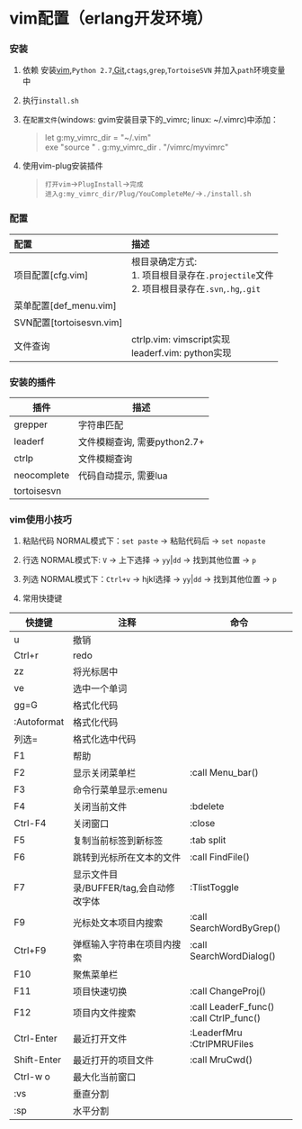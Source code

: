 # vim配置（erlang开发环境）

### 安装

1. 依赖
安装[vim](https://github.com/vim/vim-win32-installer/releases),`Python 2.7`,[Git](https://github.com/git-for-windows/git/releases/download/v2.12.1.windows.1/Git-2.12.1-64-bit.exe),`ctags`,`grep`,`TortoiseSVN`
并加入`path`环境变量中

1. 执行`install.sh`

1. 在`配置文件`(windows: gvim安装目录下的_vimrc; linux: ~/.vimrc)中添加：  
    > let g:my_vimrc_dir = "~/.vim"  
    > exe "source " .  g:my_vimrc_dir . "/vimrc/myvimrc"  

1. 使用vim-plug安装插件  
    > `打开vim`->`PlugInstall`->`完成`  
    > `进入g:my_vimrc_dir/Plug/YouCompleteMe/`->`./install.sh` 

### 配置

|配置|描述|
|:---|:---|
|项目配置[cfg.vim]|根目录确定方式:<br/>1. 项目根目录存在`.projectile`文件<br/>2. 项目根目录存在`.svn`,`.hg`,`.git`|
|菜单配置[def_menu.vim]|
|SVN配置[tortoisesvn.vim]|
|文件查询|ctrlp.vim: vimscript实现<br/>leaderf.vim: python实现|

### 安装的插件

|插件|描述|
|----|----|
|grepper|字符串匹配|
|leaderf|文件模糊查询, 需要python2.7+|
|ctrlp|文件模糊查询|
|neocomplete|代码自动提示, 需要lua|
|tortoisesvn|

### vim使用小技巧

1. 粘贴代码
NORMAL模式下：`set paste` -> 粘贴代码后 -> `set nopaste`

1. 行选
NORMAL模式下: `V` -> 上下选择 -> `yy`|`dd` -> 找到其他位置 -> `p`

1. 列选
NORMAL模式下：`Ctrl+v` -> hjkl选择 -> `yy`|`dd` -> 找到其他位置 -> `p`

1. 常用快捷键

|快捷键|注释|命令|
|----|----|---|
|u|撤销|
|Ctrl+r|redo|
|zz|将光标居中|
|ve|选中一个单词|
|gg=G|格式化代码|
|:Autoformat|格式化代码|
|列选=|格式化选中代码|
|F1|帮助|
|F2|显示关闭菜单栏|:call Menu_bar()|
|F3|命令行菜单显示:emenu|
|F4|关闭当前文件|:bdelete|
|Ctrl-F4|关闭窗口|:close|
|F5|复制当前标签到新标签|:tab split|
|F6|跳转到光标所在文本的文件|:call FindFile()|
|F7|显示文件目录/BUFFER/tag,会自动修改字体|:TlistToggle|
|F9|光标处文本项目内搜索|:call SearchWordByGrep()|
|Ctrl+F9|弹框输入字符串在项目内搜索|:call SearchWordDialog()|
|F10|聚焦菜单栏|
|F11|项目快速切换|:call ChangeProj()|
|F12|项目内文件搜索|:call LeaderF_func() <br/>:call CtrlP_func()|
|Ctrl-Enter|最近打开文件|:LeaderfMru <br/>:CtrlPMRUFiles|
|Shift-Enter|最近打开的项目文件|:call MruCwd()|
|Ctrl-w o|最大化当前窗口|
|:vs|垂直分割|
|:sp|水平分割|

